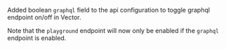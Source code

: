 Added boolean `graphql` field to the api configuration to toggle graphql endpoint on/off in Vector.

Note that the `playground` endpoint will now only be enabled if the `graphql` endpoint is enabled.
